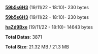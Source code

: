 [**59b5s6H3**](/data/59b5s6H3.txt) (19/11/22 - 18:10)- 230 bytes

[**59b5s6H3**](/data/59b5s6H3.txt) (19/11/22 - 18:10)- 230 bytes

[**haZd9Bxe**](/data/haZd9Bxe.txt) (19/11/22 - 18:10)- 14643 bytes

**Total Datas**: 3871

**Total Size**: 21.32 MB / 21.3 MB